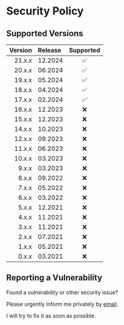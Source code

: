 # Security Policy

## Supported Versions

| Version | Release |     Supported      |
| ------: | :------ | :----------------: |
|  21.x.x | 12.2024 | :white_check_mark: |
|  20.x.x | 06.2024 | :white_check_mark: |
|  19.x.x | 05.2024 | :white_check_mark: |
|  18.x.x | 04.2024 | :white_check_mark: |
|  17.x.x | 02.2024 | :white_check_mark: |
|  16.x.x | 12.2023 |        :x:         |
|  15.x.x | 12.2023 |        :x:         |
|  14.x.x | 10.2023 |        :x:         |
|  12.x.x | 09.2023 |        :x:         |
|  11.x.x | 06.2023 |        :x:         |
|  10.x.x | 03.2023 |        :x:         |
|   9.x.x | 03.2023 |        :x:         |
|   8.x.x | 09.2022 |        :x:         |
|   7.x.x | 05.2022 |        :x:         |
|   6.x.x | 03.2022 |        :x:         |
|   5.x.x | 12.2021 |        :x:         |
|   4.x.x | 11.2021 |        :x:         |
|   3.x.x | 11.2021 |        :x:         |
|   2.x.x | 07.2021 |        :x:         |
|   1.x.x | 05.2021 |        :x:         |
|   0.x.x | 03.2021 |        :x:         |

## Reporting a Vulnerability

Found a vulnerability or other security issue?

Please urgently inform me privately by
[email](https://github.com/RobinTail/express-zod-api/blob/master/package.json#L14).

I will try to fix it as soon as possible.
